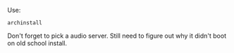 Use:

```
archinstall
```

Don't forget to pick a audio server. 
Still need to figure out why it didn't boot on old school install. 